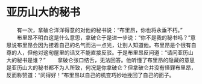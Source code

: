 # 亚历山大的秘书
　　有一次，拿破仑洋洋得意的对他的秘书说：“布里昂，你也将永垂不朽。” 
　　布里昂不明白这是什么意思，拿破仑于是进一步说：“你不是我的秘书吗？”意思说布里昂会因为接着自己的名气而沾一点光，让别人知道他。布里昂是个很有自尊的人，但他对这句屋里的话又不能直接反驳。于是布里昂反问道：“请问亚历山大的秘书是谁？” 
　　拿破仑张口结舌，无法回答。他听懂了布里昂的隐藏的意思是亚历山大的秘书都不为人所致，何况是你拿破仑？但拿破仑并没有怪罪布里昂，反而称赞道：“问得好！”布里昂以自己的机变巧妙地挽回了自己的面子。
 